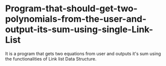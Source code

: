 # Program-that-should-get-two-polynomials-from-the-user-and-output-its-sum-using-single-Link-List
It is a program that gets two equations from user and outputs it's sum using the functionalities of Link list Data Structure.
